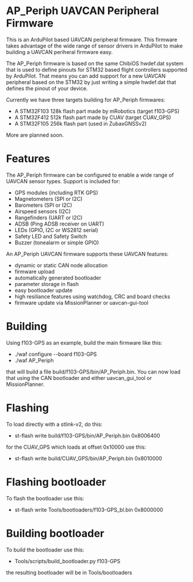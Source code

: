 # AP_Periph UAVCAN Peripheral Firmware

This is an ArduPilot based UAVCAN peripheral firmware. This firmware
takes advantage of the wide range of sensor drivers in ArduPilot to
make building a UAVCAN periheral firmware easy.

The AP_Periph firmware is based on the same ChibiOS hwdef.dat system
that is used to define pinouts for STM32 based flight controllers
supported by ArduPilot. That means you can add support for a new
UAVCAN peripheral based on the STM32 by just writing a simple
hwdef.dat that defines the pinout of your device.

Currently we have three targets building for AP_Periph firmwares:

 - A STM32F103 128k flash part made by mRobotics (target f103-GPS)
 - A STM32F412 512k flash part made by CUAV (target CUAV_GPS)
 - A STM32F105 256k flash part (used in ZubaxGNSSv2)

More are planned soon.

# Features

The AP_Periph firmware can be configured to enable a wide range of
UAVCAN sensor types. Support is included for:

 - GPS modules (including RTK GPS)
 - Magnetometers (SPI or I2C)
 - Barometers (SPI or I2C)
 - Airspeed sensors (I2C)
 - Rangefinders (UART or I2C)
 - ADSB (Ping ADSB receiver on UART)
 - LEDs (GPIO, I2C or WS2812 serial)
 - Safety LED and Safety Switch
 - Buzzer (tonealarm or simple GPIO)

An AP_Periph UAVCAN firmware supports these UAVCAN features:

 - dynamic or static CAN node allocation
 - firmware upload
 - automatically generated bootloader
 - parameter storage in flash
 - easy bootloader update
 - high resiliance features using watchdog, CRC and board checks
 - firmware update via MissionPlanner or uavcan-gui-tool

# Building

Using f103-GPS as an example, build the main firmware like this:

 - ./waf configure --board f103-GPS
 - ./waf AP_Periph

that will build a file build/f103-GPS/bin/AP_Periph.bin. You can
now load that using the CAN bootloader and either uavcan_gui_tool or
MissionPlanner.

# Flashing

To load directly with a stlink-v2, do this:

 - st-flash write build/f103-GPS/bin/AP_Periph.bin 0x8006400

for the CUAV_GPS which loads at offset 0x10000 use this:

 - st-flash write build/CUAV_GPS/bin/AP_Periph.bin 0x8010000

# Flashing bootloader

To flash the bootloader use this:

 - st-flash write Tools/bootloaders/f103-GPS_bl.bin 0x8000000

# Building bootloader

To build the bootloader use this:

 - Tools/scripts/build_bootloader.py f103-GPS

the resulting bootloader will be in Tools/bootloaders

